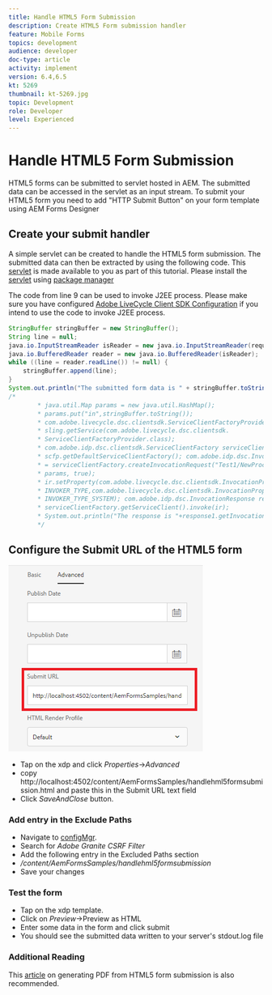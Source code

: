 ```yaml
---
title: Handle HTML5 Form Submission
description: Create HTML5 Form submission handler
feature: Mobile Forms
topics: development
audience: developer
doc-type: article
activity: implement
version: 6.4,6.5
kt: 5269
thumbnail: kt-5269.jpg
topic: Development
role: Developer
level: Experienced
---
```


# Handle HTML5 Form Submission

HTML5 forms can be submitted to servlet hosted in AEM. The submitted data can be accessed in the servlet as an input stream. To submit your HTML5 form you need to add "HTTP Submit Button" on your form template using AEM Forms Designer

## Create your submit handler

A simple servlet can be created to handle the HTML5 form submission. The submitted data can then be extracted by using the following code. This [servlet](assets/html5-submit-handler.zip) is made available to you as part of this tutorial. Please install the [servlet](assets/html5-submit-handler.zip) using [package manager](http://localhost:4502/crx/packmgr/index.jsp)

The code from line 9 can be used to invoke J2EE process. Please make sure you have configured [Adobe LiveCycle Client SDK Configuration](https://helpx.adobe.com/aem-forms/6/submit-form-data-livecycle-process.html) if you intend to use the code to invoke J2EE process.

```java
StringBuffer stringBuffer = new StringBuffer();
String line = null;
java.io.InputStreamReader isReader = new java.io.InputStreamReader(request.getInputStream(), "UTF-8");
java.io.BufferedReader reader = new java.io.BufferedReader(isReader);
while ((line = reader.readLine()) != null) {
    stringBuffer.append(line);
}
System.out.println("The submitted form data is " + stringBuffer.toString());
/*
        * java.util.Map params = new java.util.HashMap();
        * params.put("in",stringBuffer.toString());
        * com.adobe.livecycle.dsc.clientsdk.ServiceClientFactoryProvider scfp =
        * sling.getService(com.adobe.livecycle.dsc.clientsdk.
        * ServiceClientFactoryProvider.class);
        * com.adobe.idp.dsc.clientsdk.ServiceClientFactory serviceClientFactory =
        * scfp.getDefaultServiceClientFactory(); com.adobe.idp.dsc.InvocationRequest ir
        * = serviceClientFactory.createInvocationRequest("Test1/NewProcess1", "invoke",
        * params, true);
        * ir.setProperty(com.adobe.livecycle.dsc.clientsdk.InvocationProperties.
        * INVOKER_TYPE,com.adobe.livecycle.dsc.clientsdk.InvocationProperties.
        * INVOKER_TYPE_SYSTEM); com.adobe.idp.dsc.InvocationResponse response1 =
        * serviceClientFactory.getServiceClient().invoke(ir);
        * System.out.println("The response is "+response1.getInvocationId());
        */


```


## Configure the Submit URL of the HTML5 form

![submit-url](assets/submit-url.PNG)

* Tap on the xdp and click _Properties_->_Advanced_
* copy http://localhost:4502/content/AemFormsSamples/handlehml5formsubmission.html and paste this in the Submit URL text field
* Click _SaveAndClose_ button.

### Add entry in the Exclude Paths

* Navigate to [configMgr](http://localhost:4502/system/console/configMgr).
* Search for _Adobe Granite CSRF Filter_
* Add the following entry in the Excluded Paths section
* _/content/AemFormsSamples/handlehml5formsubmission_
* Save your changes

### Test the form

* Tap on the xdp template. 
* Click on _Preview_->Preview as HTML
* Enter some data in the form and click submit
* You should see the submitted data written to your server's stdout.log file

### Additional Reading

This [article](https://experienceleague.adobe.com/docs/experience-manager-learn/forms/document-services/generate-pdf-from-mobile-form-submission-article.html) on generating PDF from HTML5 form submission is also recommended.




